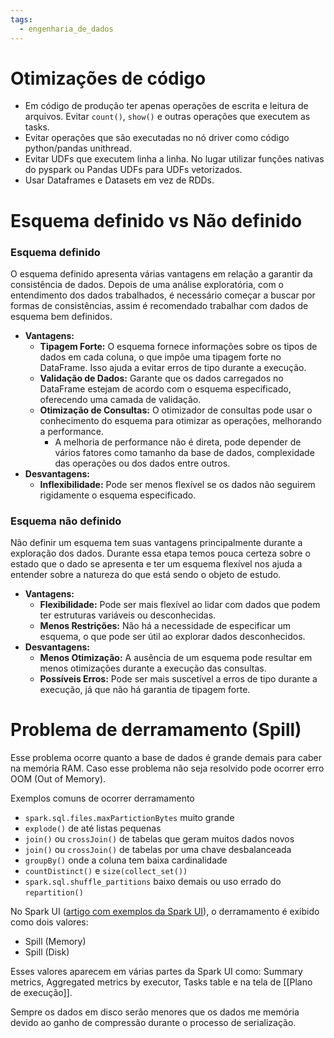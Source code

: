 ```yaml
---
tags:
  - engenharia_de_dados
---
```

# Otimizações de código

- Em código de produção ter apenas operações de escrita e leitura de arquivos. Evitar `count()`, `show()` e outras operações que executem as tasks.
- Evitar operações que são executadas no nó driver como código python/pandas unithread.
- Evitar UDFs que executem linha a linha. No lugar utilizar funções nativas do pyspark ou Pandas UDFs para UDFs vetorizados.
- Usar Dataframes e Datasets em vez de RDDs.

# Esquema definido vs Não definido

### Esquema definido

O esquema definido apresenta várias vantagens em relação a garantir da consistência de dados. Depois de uma análise exploratória, com o entendimento dos dados trabalhados, é necessário começar a buscar por formas de consistências, assim é recomendado trabalhar com dados de esquema bem definidos.

- **Vantagens:**
	- **Tipagem Forte:** O esquema fornece informações sobre os tipos de dados em cada coluna, o que impõe uma tipagem forte no DataFrame. Isso ajuda a evitar erros de tipo durante a execução.
	- **Validação de Dados:** Garante que os dados carregados no DataFrame estejam de acordo com o esquema especificado, oferecendo uma camada de validação.
	- **Otimização de Consultas:** O otimizador de consultas pode usar o conhecimento do esquema para otimizar as operações, melhorando a performance.
		- A melhoria de performance não é direta, pode depender de vários fatores como tamanho da base de dados, complexidade das operações ou dos dados entre outros. 
- **Desvantagens:**
    - **Inflexibilidade:** Pode ser menos flexível se os dados não seguirem rigidamente o esquema especificado.

### Esquema não definido

Não definir um esquema tem suas vantagens principalmente durante a exploração dos dados. Durante essa etapa temos pouca certeza sobre o estado que o dado se apresenta e ter um esquema flexível nos ajuda a entender sobre a natureza do que está sendo o objeto de estudo.

- **Vantagens:**
    - **Flexibilidade:** Pode ser mais flexível ao lidar com dados que podem ter estruturas variáveis ou desconhecidas.
    - **Menos Restrições:** Não há a necessidade de especificar um esquema, o que pode ser útil ao explorar dados desconhecidos.
- **Desvantagens:**
    - **Menos Otimização:** A ausência de um esquema pode resultar em menos otimizações durante a execução das consultas.
    - **Possíveis Erros:** Pode ser mais suscetível a erros de tipo durante a execução, já que não há garantia de tipagem forte.


# Problema de derramamento (Spill)

Esse problema ocorre quanto a base de dados é grande demais para caber na memória RAM. Caso esse problema não seja resolvido pode ocorrer erro OOM (Out of Memory).

Exemplos comuns de ocorrer derramamento

- `spark.sql.files.maxPartictionBytes` muito grande
- `explode()` de até listas pequenas
- `join()` ou `crossJoin()` de tabelas que geram muitos dados novos
- `join()` ou `crossJoin()` de tabelas por uma chave desbalanceada
- `groupBy()` onde a coluna tem baixa cardinalidade
- `countDistinct()` e `size(collect_set())`
- `spark.sql.shuffle_partitions` baixo demais ou uso errado do `repartition()`

No Spark UI ([artigo com exemplos da Spark UI](https://medium.com/road-to-data-engineering/spark-performance-optimization-series-2-spill-685126e9d21f)), o derramamento é exibido como dois valores:

- Spill (Memory)
- Spill (Disk)

Esses valores aparecem em várias partes da Spark UI como: Summary metrics, Aggregated metrics by executor, Tasks table e na tela de [[Plano de execução]].

Sempre os dados em disco serão menores que os dados me memória devido ao ganho de compressão durante o processo de serialização.